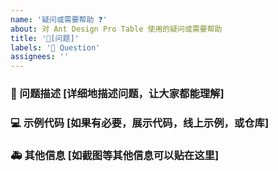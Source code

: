 ```yaml
---
name: '疑问或需要帮助 ❓'
about: 对 Ant Design Pro Table 使用的疑问或需要帮助
title: '🧐[问题]'
labels: '🧐 Question'
assignees: ''
---
```


### 🧐 问题描述 [详细地描述问题，让大家都能理解]

### 💻 示例代码 [如果有必要，展示代码，线上示例，或仓库]

### 🚑 其他信息 [如截图等其他信息可以贴在这里]
